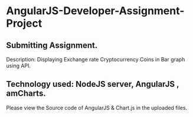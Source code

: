 # AngularJS-Developer-Assignment-Project

## Submitting Assignment.

Description:
Displaying Exchange rate Cryptocurrency Coins in Bar graph using API. 

## Technology used: NodeJS server, AngularJS , amCharts.

Please view the Source code of AngularJS & Chart.js in the uploaded files.




